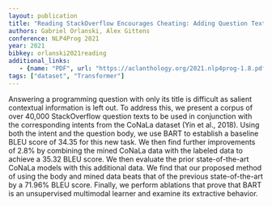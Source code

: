 ```yaml
---
layout: publication
title: "Reading StackOverflow Encourages Cheating: Adding Question Text Improves Extractive Code Generation"
authors: Gabriel Orlanski, Alex Gittens
conference: NLP4Prog 2021
year: 2021
bibkey: orlanski2021reading
additional_links:
   - {name: "PDF", url: "https://aclanthology.org/2021.nlp4prog-1.8.pdf"}
tags: ["dataset", "Transformer"]
---
```

Answering a programming question with only its title is difficult as salient contextual information is left out. To address this, we present a corpus of over 40,000 StackOverflow question texts to be used in conjunction with the corresponding intents from the CoNaLa dataset (Yin et al., 2018). Using both the intent and the question body, we use BART to establish a baseline BLEU score of 34.35 for this new task. We then find further improvements of 2.8% by combining the mined CoNaLa data with the labeled data to achieve a 35.32 BLEU score. We then evaluate the prior state-of-the-art CoNaLa models with this additional data. We find that our proposed method of using the body and mined data beats that of the previous state-of-the-art by a 71.96% BLEU score. Finally, we perform ablations that prove that BART is an unsupervised multimodal learner and examine its extractive behavior.
